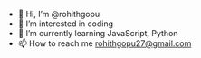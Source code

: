 - 👋 Hi, I’m @rohithgopu
- 👀 I’m interested in coding
- 🌱 I’m currently learning JavaScript, Python
- 📫 How to reach me rohithgopu27@gmail.com
